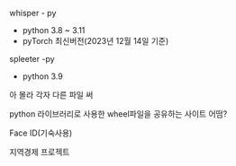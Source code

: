 whisper - py
- python 3.8 ~ 3.11
- pyTorch 최신버전(2023년 12월 14일 기준)

spleeter -py
- python 3.9

아 몰라 각자 다른 파일 써

python 라이브러리로 사용한 wheel파일을 공유하는 사이트 어떰?

Face ID(기숙사용)

지역경제 프로젝트



